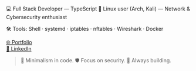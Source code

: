 💻 Full Stack Developer — TypeScript 
🐧 Linux user (Arch, Kali) — Network & Cybersecurity enthusiast

🛠️ Tools: Shell · systemd · iptables · nftables · Wireshark · Docker

[🌐 Portfolio](https://crgavilanportafolio.vercel.app/)  
[💼 LinkedIn](https://www.linkedin.com/in/tu-usuario)  


> 🧠 Minimalism in code. 🛡️ Focus on security. 🚀 Always building.
